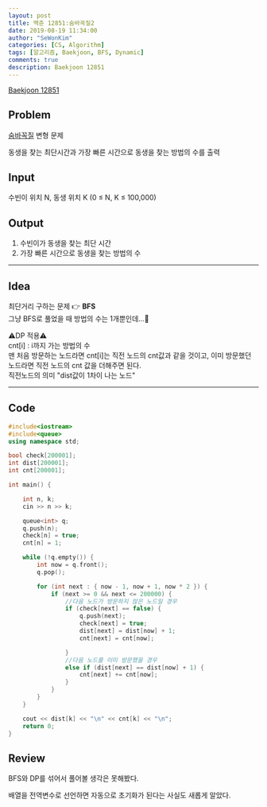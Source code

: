 ```yaml
---
layout: post
title: 백준 12851:숨바꼭질2
date: 2019-08-19 11:34:00
author: "SeWonKim"
categories: [CS, Algorithm]
tags: [알고리즘, Baekjoon, BFS, Dynamic]
comments: true
description: Baekjoon 12851
---
```


[Baekjoon 12851](https://www.acmicpc.net/problem/12851)

## Problem

[숨바꼭질](https://siromom.github.io/algorithm/2019/07/18/Q1697.html) 변형 문제

동생을 찾는 최단시간과 가장 빠른 시간으로 동생을 찾는 방법의 수를 출력

## Input

수빈이 위치 N, 동생 위치 K (0 ≤ N, K ≤ 100,000)

## Output

1. 수빈이가 동생을 찾는 최단 시간
2. 가장 빠른 시간으로 동생을 찾는 방법의 수

---

## Idea

최단거리 구하는 문제 👉 **BFS**  
 그냥 BFS로 풀었을 때 방법의 수는 1개뿐인데...🤔

⚠️DP 적용⚠️  
 cnt[i] : i까지 가는 방법의 수  
 맨 처음 방문하는 노드라면 cnt[i]는 직전 노드의 cnt값과 같을 것이고, 이미 방문했던 노드라면 직전 노드의 cnt 값을 더해주면 된다.  
 직전노드의 의미 "dist값이 1차이 나는 노드"

---

## Code

```cpp
#include<iostream>
#include<queue>
using namespace std;

bool check[200001];
int dist[200001];
int cnt[200001];

int main() {

	int n, k;
	cin >> n >> k;

	queue<int> q;
	q.push(n);
	check[n] = true;
	cnt[n] = 1;

	while (!q.empty()) {
		int now = q.front();
		q.pop();

		for (int next : { now - 1, now + 1, now * 2 }) {
			if (next >= 0 && next <= 200000) {
				//다음 노드가 방문하지 않은 노드일 경우
				if (check[next] == false) {
					q.push(next);
					check[next] = true;
					dist[next] = dist[now] + 1;
					cnt[next] = cnt[now];

				}
				//다음 노드를 이미 방문했을 경우
				else if (dist[next] == dist[now] + 1) {
					cnt[next] += cnt[now];
				}
			}
		}
	}

	cout << dist[k] << "\n" << cnt[k] << "\n";
	return 0;
}
```

## Review

BFS와 DP를 섞어서 풀어볼 생각은 못해봤다.

배열을 전역변수로 선언하면 자동으로 초기화가 된다는 사실도 새롭게 알았다.
